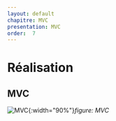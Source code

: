 ```yaml
---
layout: default
chapitre: MVC
presentation: MVC
order:  7
---
```


# Réalisation

## MVC


![MVC](/lab_crud/Gestion-projets/realisation/MVC/images/mvc.png){:width="90%"}*figure: MVC*




<!-- note -->



<!-- new slide -->